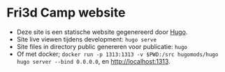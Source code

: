 # Fri3d Camp website

* Deze site is een statische website gegenereerd door [Hugo](https://gohugo.io/).
* Site live viewen tijdens development: `hugo serve`
* Site files in directory public genereren voor publicatie: `hugo`
* Of met docker; `docker run -p 1313:1313 -v $PWD:/src hugomods/hugo hugo server --bind 0.0.0.0`, en [http://localhost:1313](http://localhost:1313).
